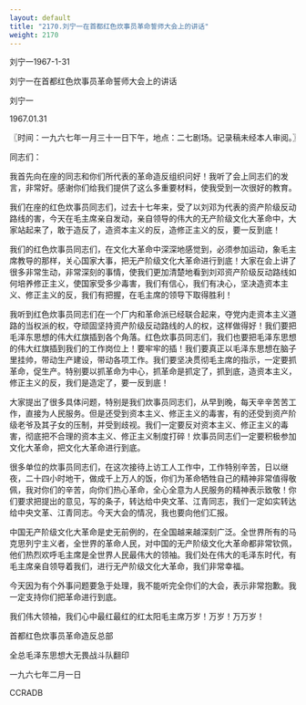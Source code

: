 ```yaml
---
layout: default
title: "2170.刘宁一在首都红色炊事员革命誓师大会上的讲话"
weight: 2170
---
```


刘宁一1967-1-31

刘宁一在首都红色炊事员革命誓师大会上的讲话

刘宁一

1967.01.31

〖时间：一九六七年一月三十一日下午，地点：二七剧场。记录稿未经本人审阅。〗

同志们：

我首先向在座的同志和你们所代表的革命造反组织问好！我听了会上同志们的发言，非常好。感谢你们给我们提供了这么多重要材料，使我受到一次很好的教育。

我们在座的红色炊事员同志们，过去十七年来，受了以刘邓为代表的资产阶级反动路线的害，今天在毛主席亲自发动，亲自领导的伟大的无产阶级文化大革命中，大家站起来了，敢于造反了，造资本主义的反，造修正主义的反，要一反到底！

我们的红色炊事员同志们，在文化大革命中深深地感觉到，必须参加运动，象毛主席教导的那样，关心国家大事，把无产阶级文化大革命进行到底！大家在会上讲了很多非常生动，非常深刻的事情，使我们更加清楚地看到刘邓资产阶级反动路线如何培养修正主义，使国家受多少毒害，我们有信心，我们有决心，坚决造资本主义、修正主义的反，我们有把握，在毛主席的领导下取得胜利！

我听到红色炊事员同志们在一个厂内和革命派已经联合起来，夺党内走资本主义道路的当权派的权，夺顽固坚持资产阶级反动路线的人的权，这样做得好！我们要把毛泽东思想的伟大红旗插到各个角落。红色炊事员同志们，我们也要把毛泽东思想的伟大红旗插到我们的工作岗位上！要牢牢的插！我们要真正以毛泽东思想在脑子里挂帅，带动生产建设，带动各项工作。我们要坚决贯彻毛主席的指示，一定要抓革命，促生产。特别要以抓革命为中心，抓革命是抓定了，抓到底，造资本主义，修正主义的反，我们是造定了，要一反到底！

大家提出了很多具体问题，特别是我们炊事员同志们，从早到晚，每天辛辛苦苦工作，直接为人民服务。但是还受到资本主义、修正主义的毒害，有的还受到资产阶级老爷及其子女的压制，并受到歧视。我们一定要反对资本主义、修正主义的毒害，彻底把不合理的资本主义、修正主义制度打碎！炊事员同志们一定要积极参加文化大革命，把文化大革命进行到底。

很多单位的炊事员同志们，在这次接待上访工人工作中，工作特别辛苦，日以继夜，二十四小时地干，做成千上万人的饭，你们为革命牺牲自己的精神非常值得敬佩，我对你们的辛苦，向你们热心革命，全心全意为人民服务的精神表示致敬！你们要求把提出的意见，写的条子，转达给中央文革、江青同志，我们一定如实转达给中央文革、江青同志。今天大会的情况，我也要向他们汇报。

中国无产阶级文化大革命是史无前例的，在全国越来越深刻广泛。全世界所有的马克思列宁主义者，全世界的革命人民，对中国的无产阶级文化大革命都非常钦佩，他们热烈欢呼毛主席是全世界人民最伟大的领袖。我们处在伟大的毛泽东时代，有毛主席亲自领导着我们，进行无产阶级文化大革命，我们非常幸福。

今天因为有个外事问题要急于处理，我不能听完全你们的大会，表示非常抱歉。我一定支持你们把革命进行到底。

我们伟大领袖，我们心中最红最红的红太阳毛主席万岁！万岁！万万岁！

首都红色炊事员革命造反总部

全总毛泽东思想大无畏战斗队翻印

一九六七年二月一日

CCRADB


